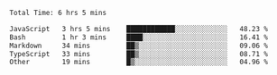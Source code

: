 <!--START_SECTION:waka-->

```txt
Total Time: 6 hrs 5 mins

JavaScript   3 hrs 5 mins    ████████████░░░░░░░░░░░░░   48.23 %
Bash         1 hr 3 mins     ████░░░░░░░░░░░░░░░░░░░░░   16.41 %
Markdown     34 mins         ██▒░░░░░░░░░░░░░░░░░░░░░░   09.06 %
TypeScript   33 mins         ██▒░░░░░░░░░░░░░░░░░░░░░░   08.71 %
Other        19 mins         █▒░░░░░░░░░░░░░░░░░░░░░░░   04.96 %
```

<!--END_SECTION:waka-->

